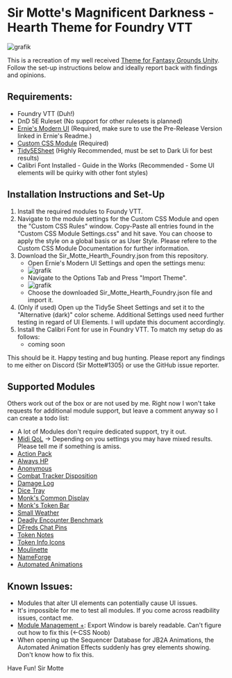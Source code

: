 # Sir Motte's Magnificent Darkness - Hearth Theme for Foundry VTT
![grafik](https://user-images.githubusercontent.com/82598692/215295962-b3991143-a348-492b-ba24-25c6663d12ea.png)


This is a recreation of my well received [Theme for Fantasy Grounds Unity](https://github.com/SirMotte/FGU-Theme-Hearth).
Follow the set-up instructions below and ideally report back with findings and opinions.

## Requirements:
- Foundry VTT (Duh!)
- DnD 5E Ruleset (No support for other rulesets is planned)
- [Ernie's Modern UI](https://github.com/ernieayala/ernies-modern-layout) (Required, make sure to use the Pre-Release Version linked in Ernie's Readme.)
- [Custom CSS Module](https://github.com/cswendrowski/FoundryVTT-Custom-CSS) (Required)
- [Tidy5ESheet](https://github.com/sdenec/tidy5e-sheet) (Highly Recommended, must be set to Dark Ui for best results)
- Calibri Font Installed - Guide in the Works (Recommended - Some UI elements will be quirky with other font styles)

## Installation Instructions and Set-Up

1. Install the required modules to Foundy VTT.
2. Navigate to the module settings for the Custom CSS Module and open the "Custom CSS Rules" window. Copy-Paste all entries found in the "Custom CSS Module Settings.css" and hit save. You can choose to apply the style on a global basis or as User Style. Please refere to the Custom CSS Module Documentation for further information.
3. Download the Sir_Motte_Hearth_Foundry.json from this repository.
   - Open Ernie's Modern UI Settings and open the settings menu:
   - ![grafik](https://user-images.githubusercontent.com/82598692/209413448-ac9d63a4-e74f-4050-ba98-a7400adcefcc.png)
   - Navigate to the Options Tab and Press "Import Theme".
   - ![grafik](https://user-images.githubusercontent.com/82598692/209413563-291edba9-3949-4a65-bf66-0b9ab4297828.png)
   - Choose the downloaded Sir_Motte_Hearth_Foundry.json file and import it.
4. (Only if used) Open up the Tidy5e Sheet Settings and set it to the "Alternative (dark)" color scheme. Additional Settings used need further testing in regard of UI Elements. I will update this document accordingly.
5. Install the Calibri Font for use in Foundry VTT. To match my setup do as follows:
   - coming soon

This should be it. Happy testing and bug hunting. Please report any findings to me either on Discord (Sir Motte#1305) or use the GitHub issue reporter.

## Supported Modules
Others work out of the box or are not used by me. Right now I won't take requests for additional module support, but leave a comment anyway so I can create a todo list:

- A lot of Modules don't require dedicated support, try it out.
- [Midi QoL](https://gitlab.com/tposney/midi-qol) -> Depending on you settings you may have mixed results. Please tell me if something is amiss.
- [Action Pack](https://github.com/teroparvinen/foundry-action-pack)
- [Always HP](https://github.com/ironmonk88/always-hp)
- [Anonymous](https://github.com/reonZ/anonymous)
- [Combat Tracker Disposition](https://github.com/LebombJames/combat-tracker-disposition)
- [Damage Log](https://github.com/cs96and/FoundryVTT-damage-log)
- [Dice Tray](https://gitlab.com/asacolips-projects/foundry-mods/foundry-vtt-dice-calculator)
- [Monk's Common Display](https://github.com/ironmonk88/monks-common-display)
- [Monk's Token Bar](https://github.com/ironmonk88/monks-tokenbar)
- [Small Weather](https://github.com/LeafWulf/smallweather)
- [Deadly Encounter Benchmark](https://github.com/snshatto/deadly-encounter-benchmark)
- [DFreds Chat Pins](https://github.com/DFreds/dfreds-chat-pins)
- [Token Notes](https://wiki.theripper93.com/premium/token-notes)
- [Token Info Icons](https://github.com/jopeek/fvtt-token-info-icons)
- [Moulinette](https://github.com/SvenWerlen/moulinette-core)
- [NameForge](https://gitlab.com/ElvisPereira/nameforge)
- [Automated Animations](https://github.com/otigon/automated-jb2a-animations)


## Known Issues:
- Modules that alter UI elements can potentially cause UI issues.
- It's impossible for me to test all modules. If you come across readbility issues, contact me.
- [Module Management +](https://github.com/mouse0270/module-credits): Export Window is barely readable. Can't figure out how to fix this (<-CSS Noob)
- When opening up the Sequencer Database for JB2A Animations, the Automated Animation Effects suddenly has grey elements showing. Don't know how to fix this.


Have Fun!
Sir Motte




